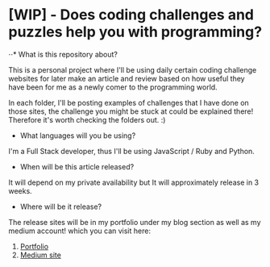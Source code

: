 # [WIP] - Does coding challenges and puzzles help you with programming?

⋅⋅* What is this repository about?

This is a personal project where I'll be using daily certain coding challenge websites for later make an article and review based on how useful they have been for me as a newly comer to the programming world.

In each folder, I'll be posting examples of challenges that I have done on those sites, the challenge you might be stuck at could be explained there! Therefore it's worth checking the folders out. :) 

* What languages will you be using?

I'm a Full Stack developer, thus I'll be using JavaScript / Ruby and Python.

* When will be this article released?

It will depend on my private availability but It will approximately release in 3 weeks.

* Where will be it release?

The release sites will be in my portfolio under my blog section as well as my medium account! which you can visit here:

1. [Portfolio](https://www.jaimecruz.dev/)
2. [Medium site](https://medium.com/@jaime.cruz.hostalot)
